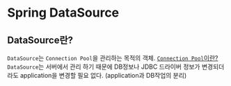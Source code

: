 # Spring DataSource

## DataSource란?   
`DataSource`는 `Connection Pool`을 관리하는 목적의 객체. [`Connection Pool`이란?](/_posts/DB/DB-connection_pool.md)   
`DataSource`는 서버에서 관리 하기 때문에 DB정보나 JDBC 드라이버 정보가 변경되더라도 application을 변경할 필요 없다. (application과 DB작업의 분리) 
